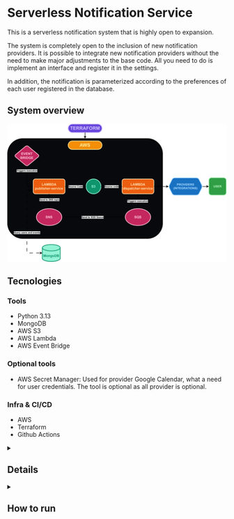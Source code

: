 # Serverless Notification Service

This is a serverless notification system that is highly open to expansion.

The system is completely open to the inclusion of new notification providers. It is possible to integrate new notification providers without the need to make major adjustments to the base code. All you need to do is implement an interface and register it in the settings.

In addition, the notification is parameterized according to the preferences of each user registered in the database.

## System overview

![application-schema](/assets/application.svg)

## Tecnologies

### Tools
- Python 3.13
- MongoDB
- AWS S3
- AWS Lambda
- AWS Event Bridge

### Optional tools
- AWS Secret Manager: Used for provider Google Calendar, what a need for user credentials. The tool is optional as all provider is optional.

### Infra & CI/CD
- AWS
- Terraform
- Github Actions

<details>
    <summary><h2>Details</h2></summary>

### How it works
A scheduler in Event Bridge is configured to periodically (e.g. daily) trigger an event that calls the `notification-publisher` Lambda function.

The `notification-publisher` service is responsible for fetching, filtering, and segregating notifications. It fetches notifications from MongoDB according to the defined filters, processes them, and then sends them to AWS SNS, with one message for each provider chosen by the user. It is possible to configure which providers will be used for a user from the `providers` attribute in the MongoDB database; this is a list of strings containing the names of the providers that will be used; the value of the strings must match the name of the providers registered in the system (`NotificationProviderEnum` enum class).

SNS is a real-time messaging service that allows you to send and receive messages between different AWS services and third parties. In this system, the responsibility is to forward the messages to a queue in AWS SQS. When a new message enters the SQS queue, the `notification-dispatcher` Lambda is automatically triggered.

The `notification-dispatcher` Lambda is responsible for reading the message from the SQS queue and processing it to send a notification to the user using a specific notification provider selected by the user.

By default, the application already has integration with Google Calendar and Whatsapp. However, it is possible to add new notification providers by following the steps below.


### Data Structures (models & MongoDB collections)
For the application to work, the following data structures are used in MongoDB:

#### User:
```python
full_name: str
email: str
phone: str
providers: list[str]
```

#### Event:
```python
title: str
description: str
dt_init: datetime
dt_end: datetime
user: User
```

### Adding new notification providers
To include new providers, changes are only required in the `dispatcher-service` system.

Step by step:
1. Implement the `NotificationProviderI` class,
2. Create a new key for the new provider in the `NotificationProviderEnum` enum
3. Add the new provider in the `load_notification_provider_registry` function.

</details>

<details>
  <summary><h2>How to run</h2></summary>

### Prerequisites
- AWS access key (third party service)
- AWS CLI
- Terraform

### AWS Roles/Policies
- AmazonEventBridgeFullAccess
- AmazonS3FullAccess
- AmazonSNSFullAccess
- AmazonSQSFullAccess
- AWSLambda_FullAccess
- CloudWatchLogsFullAccess
- iam:*

<details>
    <summary><h3>Envs</h3></summary>

#### Lambda - Publisher:
```.env
# Database
DB_USERNAME
DB_PASSWORD
DB_NAME
DB_PORT
DB_URI
DB_URI_ARGS # Opcional

# AWS
SNS_PATH
```

#### Lambda - Dispatcher:
```.env
# API token
WHATSAPP_API_TOKEN
```

#### Pipeline vars/secrets:
```
# Vars
REGION
TFSTATE_BUCKET_NAME

# Secrets
AWS_ACCESS_KEY_ID
AWS_SECRET_ACCESS_KEY

DB_NAME
DB_PASSWORD
DB_PORT
DB_URI
DB_URI_ARGS
DB_USERNAME

WHATSAPP_API_TOKEN
```

#### Terraform envs:
``` .env
TF_LOG
TF_VAR_publisher_source_code_zip
TF_VAR_dispatcher_source_code_zip
TF_VAR_publisher_source_code_lambda_s3_zip_name
TF_VAR_dispatcher_source_code_lambda_s3_zip_name
TF_VAR_region
TF_VAR_tfstate_bucket_name
TF_VAR_whatsapp_api_token
TF_VAR_db_username
TF_VAR_db_password
TF_VAR_db_name
TF_VAR_db_port
TF_VAR_db_uri
TF_VAR_db_uri_args
```
</details>


<details>
  <summary><h3>Implementation step by step</h3></summary>

> **IMPORTANT** \
> Configure all necessary envs (Terraform envs)

#### Build
Generate an application zip along with all dependencies at the same level as the `` src`` directory.
```bash
python -m pip install --upgrade pip
mkdir package
pip install -r requirements.txt -t package/
cp -r src package/
cp lambda_function.py package/

cd package
zip -r "../source_code.zip" . # Remember to assign the same name in the environment variable TF_VAR_code_result_zip
cd ..
```
#### Terraform
1. Create a bucket for the Terraform state file and set its name to the ``TF_VAR_tfstate_bucket_name`` environment variable

2. Configure all environment variables

3. Init
    ```bash
    terraform init \
        -backend-config="bucket=$TF_VAR_tfstate_bucket_name" \
        -backend-config="key=terraform.state" \
        -backend-config="region=$TF_VAR_region"
    ```

4. Valide
    ```terraform
    terraform validate
    ```

5. Plan
    ```terraform
    terraform plan
    ```

6. Apply
    ```terraform
    terraform apply
    ```
</details>

</details>
